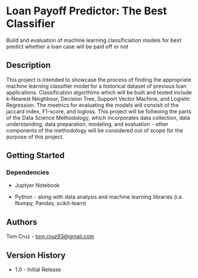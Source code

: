# Loan Payoff Predictor: The Best Classifier
Build and evaluation of machine learning classificiation models for best predict whether a loan case will be paid off or not

## Description
This project is intended to showcase the process of finding the appropriate machine learning classifier model for a historical dataset of previous loan applicaitons. Classification algorthims which will be built and tested include k-Nearest Neighbour, Decision Tree, Support Vector Machine, and Logistic Regression. The meetrics for evaluating the models will consisit of the jaccard index, F1-score, and logloss. This project will be follwoing the parts of the Data Science Methodology, which incorporates data collection, data understanding, data preparation, modeling, and evaluation - other components of the methodology will be considered out of scope for the purpose of this project. 

## Getting Started
### Dependencies
* Juptyer Notebook

* Python - along with data analysis and machine learning libraries (i.e. Numpy, Pandas, scikit-learn)

## Authors
Tom Cruz - tom.cruz93@gmail.com

## Version History
* 1.0 -  Initial Release
